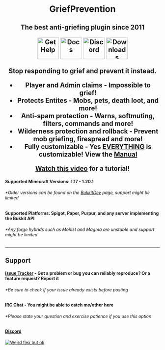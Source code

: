 <!-- <p>
<img align="left" width="auto" height="100%" src="/gp logo 170x170.png">
<img align="right" width="auto" height="100%" src="/gp logo 170x170.png">
</p> -->

<h1 align="center">GriefPrevention</h1>

<h2 align="center">The best anti-griefing plugin since 2011

[<img alt="Get Help" src="https://img.shields.io/badge/Get%20Help-yellow?logo=amazoncloudwatch&logoColor=white" height="70px">](#Support)
[<img alt="Docs" src="https://img.shields.io/badge/Docs-gray?logo=readthedocs&logoColor=white" height="70px">](https://docs.griefprevention.com/)
[<img alt="Discord" src="https://img.shields.io/badge/Discord-5865F2?logo=discord&logoColor=white" height="70px">](https://r.griefprevention.com/dumcord/)
[<img alt="Downloads" src="https://img.shields.io/badge/Downloads-green" height="70px">](https://r.griefprevention.com/dumcord/)
  
Stop responding to grief and prevent it instead. 
- Player and Admin claims - Impossible to grief!
- Protects Entites - Mobs, pets, death loot, and more!
- Anti-spam protection - Warns, softmuting, filters, commands and more!
- Wilderness protection and rollback - Prevent mob griefing, firespread and more!
- Fully customizable - Yes __<ins>EVERYTHING<ins>__ is customizable! View the [Manual](https://docs.griefprevention.com/)


[Watch this video](https://youtu.be/I3FLCFam5LI) for a tutorial!


#### Supported Minecraft Versions: 1.17 - __1.20.1__
###### *Older versions can be found on the [BukkitDev](https://dev.bukkit.org/projects/grief-prevention/files) page, support might be limited
#### Supported Platforms: Spigot, Paper, Purpur, and any server implementing the Bukkit API
###### *Any forge hybrids such as Mohist and Magma are unstable and support might be limited
---

## Support
#### [Issue Tracker](https://github.com/TechFortress/GriefPrevention/issues) - Got a problem or bug you can reliably reproduce? Or a feature request? Report it
###### *Be sure to check if your issue already exists before posting
#### [IRC Chat](https://griefprevention.com/chat/) - You might be able to catch me/other here
###### *Please state your question and exercise patience if you use this option
#### [Discord](https://r.griefprevention.com/dumcord/)
[![Weird flex but ok](https://bstats.org/signatures/bukkit/GriefPrevention-legacy.svg)](https://bstats.org/plugin/bukkit/GriefPrevention-legacy)
